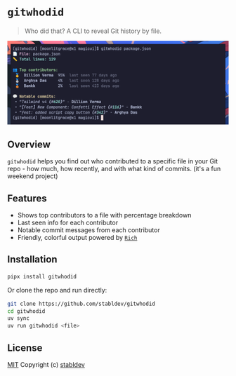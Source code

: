 # `gitwhodid`

> Who did that? A CLI to reveal Git history by file.

![demo](demo.png)

## Overview

`gitwhodid` helps you find out who contributed to a specific file in your Git repo - how much, how recently, and with what kind of commits. (it's a fun weekend project)

## Features

- Shows top contributors to a file with percentage breakdown
- Last seen info for each contributor
- Notable commit messages from each contributor
- Friendly, colorful output powered by [`Rich`](https://github.com/Textualize/rich)

## Installation

```bash
pipx install gitwhodid
```

Or clone the repo and run directly:

```bash
git clone https://github.com/stabldev/gitwhodid
cd gitwhodid
uv sync
uv run gitwhodid <file>
```

## License

[MIT](https://github.com/stabldev/gitwhodid/blob/main/LICENSE) Copyright (c) [stabldev](https://github.com/stabldev)
